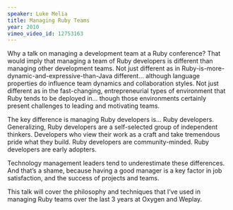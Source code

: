 ```yaml
---
speaker: Luke Melia
title: Managing Ruby Teams
year: 2010
vimeo_video_id: 12753163
---
```


Why a talk on managing a development team at a Ruby conference? That would imply that managing a team of Ruby developers is different than managing other development teams. Not just different as in Ruby-is-more-dynamic-and-expressive-than-Java different… although language properties do influence team dynamics and collaboration styles. Not just different as in the fast-changing, entrepreneurial types of environment that Ruby tends to be deployed in… though those environments certainly present challenges to leading and motivating teams.

The key difference is managing Ruby developers is… Ruby developers. Generalizing, Ruby developers are a self-selected group of independent thinkers. Developers who view their work as a craft and take tremendous pride what they build. Ruby developers are community-minded. Ruby developers are early adopters.

Technology management leaders tend to underestimate these differences. And that’s a shame, because having a good manager is a key factor in job satisfaction, and the success of projects and teams.

This talk will cover the philosophy and techniques that I’ve used in managing Ruby teams over the last 3 years at Oxygen and Weplay.
